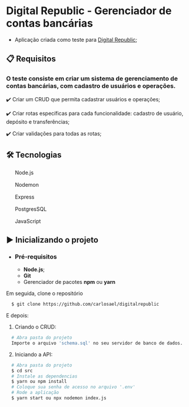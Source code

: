 # Digital Republic - Gerenciador de contas bancárias

- Aplicação criada como teste para [Digital Republic](https://www.digitalrepublic.com.br/);

## 📋 Requisitos

### O teste consiste em criar um sistema de gerenciamento de contas bancárias, com cadastro de usuários e operações.

✔️ Criar um CRUD que permita cadastrar usuários e operações;

✔️ Criar rotas específicas para cada funcionalidade: cadastro de usuário, depósito e transferências;

✔️ Criar validações para todas as rotas;

## 🛠 Tecnologias

<img src="https://media.istockphoto.com/vectors/nodejs-vector-logo-backend-programming-in-javascript-server-vector-id1195857274?k=20&m=1195857274&s=170667a&w=0&h=k8oHsv3ehrvhviozLlvhEjGHweiHU7hbBv7bHEkgUqc=" width="16" height="16" /> &nbsp;Node.js

<img src="https://user-images.githubusercontent.com/13700/35731649-652807e8-080e-11e8-88fd-1b2f6d553b2d.png" width="16" height="16" /> &nbsp;Nodemon

<img src="https://w7.pngwing.com/pngs/925/447/png-transparent-express-js-node-js-javascript-mongodb-node-js-text-trademark-logo.png" width="16" height="16" /> &nbsp;Express

<img src="https://upload.wikimedia.org/wikipedia/commons/thumb/2/29/Postgresql_elephant.svg/800px-Postgresql_elephant.svg.png" width="20" height="16" /> PostgresSQL

<img src="https://www.kindpng.com/picc/m/67-678384_transparent-javascript-icon-png-png-download.png" width="16" height="16" /> &nbsp;JavaScript

## ▶️ Inicializando o projeto

- ### **Pré-requisitos**

  - **Node.js**;
  - **Git**
  - Gerenciador de pacotes **npm** ou **yarn**

Em seguida, clone o repositório

```sh
  $ git clone https://github.com/carlosael/digitalrepublic
```

E depois:

1. Criando o CRUD:

```sh
  # Abra pasta do projeto
  Importe o arquivo 'schema.sql' no seu servidor de banco de dados.
```

2. Iniciando a API:

```sh
  # Abra pasta do projeto
  $ cd src
  # Instale as dependencias
  $ yarn ou npm install
  # Coloque sua senha de acesso no arquivo '.env'
  # Rode a aplicação
  $ yarn start ou npx nodemon index.js
```
